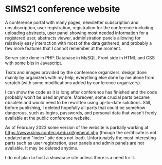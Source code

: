 # SIMS21 conference website

A conference portal with many pages, newsletter subscription and unsubscription, user registration, registration for the conference including uploading abstracts, user panel showing most needed information for a registered user, abstracts viewer, administration panels allowing for relatively easy interaction with most of the data gathered, and probably a few more features that I cannot remember at the moment.

Server side done in PHP. Database in MySQL. Front side in HTML and CSS with some bits in Javascript.

Texts and images provided by the conference organizers, design done mainly by organizers with my help, everything else done by me alone from scratch (with some modifications added by conference organizers).

I can show the code as it is long after conference has finished and the code probably won't be used anymore. Moreover, some crucial parts became obsolete and would need to be rewritten using up-to-date solutions. Still, before publishing, I deleted hopefully all parts that could be somehow dangerous, such as logins, passwords, and personal data that wasn't freely available at the public conference website.

As of February 2023 some version of the website is partially working at https://www.sims.confer.uj.edu.pl/general.php (though the certificate is not updated and "index" site does not load). Unfortunately the most interesting parts such as user registration, user panels and admin panels are not available. It may be deleted anytime.

I do not plan to host a showcase site unless there is a need for it.